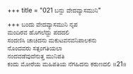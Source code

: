 +++
title = "021 ಬನ್ದು ವೇದವ್ಯಾಸಮುನಿ"

+++
ಬಂದು ವೇದವ್ಯಾಸಮುನಿ ನೃಪ  
ಮಂದಿರವ ಹೊಗಲೆದ್ದು ಪದದಲಿ  
ಸಂದಣಿಸಿ ಚಾಚಿದನು ಮಕುಟವನವನಿಪಾಲಕನು  
ನೊಂದವರು ಸತ್ಸಂಗತಿಯಲಾ  
ನಂದವಡೆವುದೆನುತ್ತ ಮುನಿಪತಿ  
ಕಂದು ಮೋರೆಯ ಮಹಿಪತಿಯ ನೆಗಹಿದನು ಕರುಣದಲಿ    ॥21॥